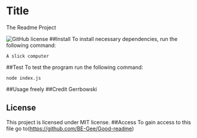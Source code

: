 # Title 
  The Readme Project

  ![GitHub license](https://img.shields.io/badge/license-MIT-blue.svg)
##Install
To install necessary dependencies, run the following command:
```
A slick computer
```
##Test
To test the program run the following command:
```
node index.js
```

##Usage
freely
##Credit
  Gerrbowski
 ## License 
 This project is licensed under MIT license.
##Access
To gain access to this file go to(https://github.com/BE-Gee/Good-readme)
 
 